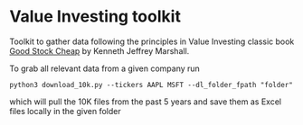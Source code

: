 # Value Investing toolkit 

Toolkit to gather data following the principles in Value Investing classic book [Good Stock Cheap](https://www.amazon.com/Good-Stocks-Cheap-Confidence-Outperformance/dp/125983607X) by Kenneth Jeffrey Marshall.

To grab all relevant data from a given company run
```
python3 download_10k.py --tickers AAPL MSFT --dl_folder_fpath "folder"
```
which will pull the 10K files from the past 5 years and save them as Excel files locally in the given folder
